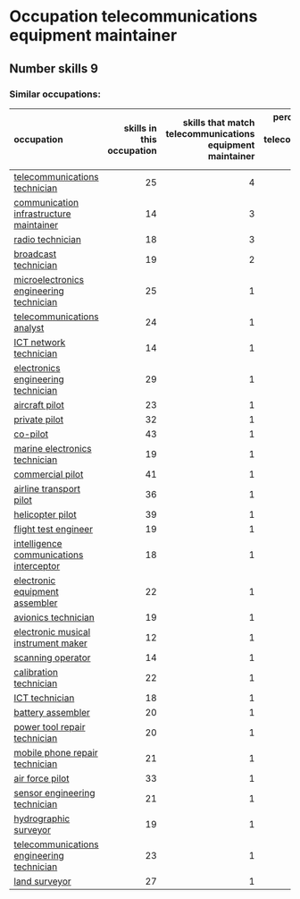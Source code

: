 # Occupation telecommunications equipment maintainer
## Number skills 9
### Similar occupations:
| occupation                                                                                |   skills in this occupation |   skills that match telecommunications equipment maintainer |   percentage match with telecommunications equipment maintainer |   skills not in telecommunications equipment maintainer |
|:------------------------------------------------------------------------------------------|----------------------------:|------------------------------------------------------------:|----------------------------------------------------------------:|--------------------------------------------------------:|
| [telecommunications technician](telecommunications_technician.md)                         |                          25 |                                                           4 |                                                        0.444444 |                                                      21 |
| [communication infrastructure maintainer](communication_infrastructure_maintainer.md)     |                          14 |                                                           3 |                                                        0.333333 |                                                      11 |
| [radio technician](radio_technician.md)                                                   |                          18 |                                                           3 |                                                        0.333333 |                                                      15 |
| [broadcast technician](broadcast_technician.md)                                           |                          19 |                                                           2 |                                                        0.222222 |                                                      17 |
| [microelectronics engineering technician](microelectronics_engineering_technician.md)     |                          25 |                                                           1 |                                                        0.111111 |                                                      24 |
| [telecommunications analyst](telecommunications_analyst.md)                               |                          24 |                                                           1 |                                                        0.111111 |                                                      23 |
| [ICT network technician](ICT_network_technician.md)                                       |                          14 |                                                           1 |                                                        0.111111 |                                                      13 |
| [electronics engineering technician](electronics_engineering_technician.md)               |                          29 |                                                           1 |                                                        0.111111 |                                                      28 |
| [aircraft pilot](aircraft_pilot.md)                                                       |                          23 |                                                           1 |                                                        0.111111 |                                                      22 |
| [private pilot](private_pilot.md)                                                         |                          32 |                                                           1 |                                                        0.111111 |                                                      31 |
| [co-pilot](co-pilot.md)                                                                   |                          43 |                                                           1 |                                                        0.111111 |                                                      42 |
| [marine electronics technician](marine_electronics_technician.md)                         |                          19 |                                                           1 |                                                        0.111111 |                                                      18 |
| [commercial pilot](commercial_pilot.md)                                                   |                          41 |                                                           1 |                                                        0.111111 |                                                      40 |
| [airline transport pilot](airline_transport_pilot.md)                                     |                          36 |                                                           1 |                                                        0.111111 |                                                      35 |
| [helicopter pilot](helicopter_pilot.md)                                                   |                          39 |                                                           1 |                                                        0.111111 |                                                      38 |
| [flight test engineer](flight_test_engineer.md)                                           |                          19 |                                                           1 |                                                        0.111111 |                                                      18 |
| [intelligence communications interceptor](intelligence_communications_interceptor.md)     |                          18 |                                                           1 |                                                        0.111111 |                                                      17 |
| [electronic equipment assembler](electronic_equipment_assembler.md)                       |                          22 |                                                           1 |                                                        0.111111 |                                                      21 |
| [avionics technician](avionics_technician.md)                                             |                          19 |                                                           1 |                                                        0.111111 |                                                      18 |
| [electronic musical instrument maker](electronic_musical_instrument_maker.md)             |                          12 |                                                           1 |                                                        0.111111 |                                                      11 |
| [scanning operator](scanning_operator.md)                                                 |                          14 |                                                           1 |                                                        0.111111 |                                                      13 |
| [calibration technician](calibration_technician.md)                                       |                          22 |                                                           1 |                                                        0.111111 |                                                      21 |
| [ICT technician](ICT_technician.md)                                                       |                          18 |                                                           1 |                                                        0.111111 |                                                      17 |
| [battery assembler](battery_assembler.md)                                                 |                          20 |                                                           1 |                                                        0.111111 |                                                      19 |
| [power tool repair technician](power_tool_repair_technician.md)                           |                          20 |                                                           1 |                                                        0.111111 |                                                      19 |
| [mobile phone repair technician](mobile_phone_repair_technician.md)                       |                          21 |                                                           1 |                                                        0.111111 |                                                      20 |
| [air force pilot](air_force_pilot.md)                                                     |                          33 |                                                           1 |                                                        0.111111 |                                                      32 |
| [sensor engineering technician](sensor_engineering_technician.md)                         |                          21 |                                                           1 |                                                        0.111111 |                                                      20 |
| [hydrographic surveyor](hydrographic_surveyor.md)                                         |                          19 |                                                           1 |                                                        0.111111 |                                                      18 |
| [telecommunications engineering technician](telecommunications_engineering_technician.md) |                          23 |                                                           1 |                                                        0.111111 |                                                      22 |
| [land surveyor](land_surveyor.md)                                                         |                          27 |                                                           1 |                                                        0.111111 |                                                      26 |
